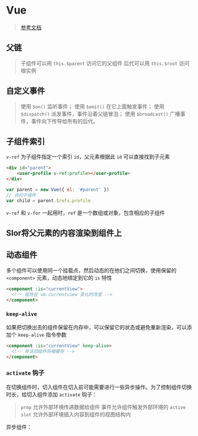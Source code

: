 # Vue

> [参考文档](http://cn.vuejs.org/guide/components.html)

## 父链
> 子组件可以用 `this.$parent` 访问它的父组件
> 后代可以用 `this.$root` 访问根实例

## 自定义事件

> 使用 `$on()` 监听事件；
> 使用 `$emit()` 在它上面触发事件；
> 使用 `$dispatch()` 派发事件，事件沿着父链冒泡；
> 使用 `$broadcast()` 广播事件，事件向下传导给所有的后代。

## 子组件索引

`v-ref` 为子组件指定一个索引 `id`，父元素根据此 `id` 可以直接找到子元素

```	html
<div id="parent">
	<user-profile v-ref:profile></user-profile>
</div>
```
```js
var parent = new Vue({ el: '#parent' })
// 访问子组件
var child = parent.$refs.profile
```
`v-ref` 和 `v-for` 一起用时，`ref` 是一个数组或对象，包含相应的子组件

## Slor将父元素的内容渲染到组件上

## 动态组件

多个组件可以使用同一个挂载点，然后动态的在他们之间切换，使用保留的 `<component>` 元素，动态地绑定到它的 `is` 特性

```html
<component :is="currentView">
  <!-- 组件在 vm.currentview 变化时改变 -->
</component>
```

### `keep-alive`

如果把切换出去的组件保留在内存中，可以保留它的状态或避免重新渲染，可以添加个 `keep-alive` 指令参数

```html
<component :is="currentView" keep-alive>
  <!-- 非活动组件将被缓存 -->
</component>
```

### `activate` 钩子

在切换组件时，切入组件在切入前可能需要进行一些异步操作。为了控制组件切换时长，给切入组件添加 `activate` 钩子：	

> `prop` 允许外部环境传递数据给组件
> 事件允许组件触发外部环境的 `active`
> `slot` 允许外部环境插入内容到组件的视图结构内

异步组件：
